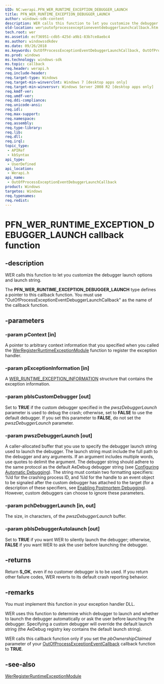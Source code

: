 ```yaml
---
UID: NC:werapi.PFN_WER_RUNTIME_EXCEPTION_DEBUGGER_LAUNCH
title: PFN_WER_RUNTIME_EXCEPTION_DEBUGGER_LAUNCH
author: windows-sdk-content
description: WER calls this function to let you customize the debugger launch options and launch string.
old-location: wer\outofprocessexceptioneventdebuggerlaunchcallback.htm
tech.root: wer
ms.assetid: ecf36951-cdb5-425d-a9b1-83b7ce8aebc4
ms.author: windowssdkdev
ms.date: 09/26/2018
ms.keywords: OutOfProcessExceptionEventDebuggerLaunchCallback, OutOfProcessExceptionEventDebuggerLaunchCallback callback function [Windows Error Reporting], PFN_WER_RUNTIME_EXCEPTION_DEBUGGER_LAUNCH, PFN_WER_RUNTIME_EXCEPTION_DEBUGGER_LAUNCH callback, wer.outofprocessexceptioneventdebuggerlaunchcallback, werapi/OutOfProcessExceptionEventDebuggerLaunchCallback
ms.prod: windows
ms.technology: windows-sdk
ms.topic: callback
req.header: werapi.h
req.include-header: 
req.target-type: Windows
req.target-min-winverclnt: Windows 7 [desktop apps only]
req.target-min-winversvr: Windows Server 2008 R2 [desktop apps only]
req.kmdf-ver: 
req.umdf-ver: 
req.ddi-compliance: 
req.unicode-ansi: 
req.idl: 
req.max-support: 
req.namespace: 
req.assembly: 
req.type-library: 
req.lib: 
req.dll: 
req.irql: 
topic_type:
 - APIRef
 - kbSyntax
api_type:
 - UserDefined
api_location:
 - Werapi.h
api_name:
 - OutOfProcessExceptionEventDebuggerLaunchCallback
product: Windows
targetos: Windows
req.typenames: 
req.redist: 
---
```


# PFN_WER_RUNTIME_EXCEPTION_DEBUGGER_LAUNCH callback function


## -description


 WER calls this function to let you customize the debugger launch options and launch string.

The <b>PFN_WER_RUNTIME_EXCEPTION_DEBUGGER_LAUNCH</b> type defines a pointer to this callback function. You must use "OutOfProcessExceptionEventDebuggerLaunchCallback" as the name of the callback function.


## -parameters




### -param pContext [in]

A pointer to arbitrary context information that you specified when you called the <a href="https://msdn.microsoft.com/b0fb2c0d-cc98-43cc-a508-e80545377b7f">WerRegisterRuntimeExceptionModule</a> function to register the exception handler.


### -param pExceptionInformation [in]

A <a href="https://msdn.microsoft.com/fcf956ac-6015-439c-aec6-8f6a826ff269">WER_RUNTIME_EXCEPTION_INFORMATION</a> structure that contains the exception information.


### -param pbIsCustomDebugger [out]

Set to <b>TRUE</b> if the custom debugger specified in the <i>pwszDebuggerLaunch</i> parameter is used to debug the crash; otherwise, set to <b>FALSE</b> to use the default debugger. If you set this parameter to  <b>FALSE</b>, do not set the <i>pwszDebuggerLaunch</i> parameter.


### -param pwszDebuggerLaunch [out]

A caller-allocated buffer that you use to specify the debugger launch string used to launch the debugger. The launch string must include the full path to the debugger and any arguments. If an argument includes multiple words, use quotes to delimit the argument. The debugger string should adhere to the same protocol as the default AeDebug debugger string (see <a href="https://msdn.microsoft.com/c3c7aa98-c298-452c-b8d0-10a08b4d82a3">Configuring Automatic Debugging</a>). The string must contain two formatting specifiers: %ld for the crashing process ID, and %ld for the handle to an event object to be signaled after the custom debugger has attached to the target (for a description of these specifiers, see <a href="http://go.microsoft.com/fwlink/p/?linkid=154547">Enabling Postmortem Debugging</a>). However, custom debuggers can choose to ignore these parameters.


### -param pchDebuggerLaunch [in, out]

The size, in characters, of the <i>pwszDebuggerLaunch</i> buffer.


### -param pbIsDebuggerAutolaunch [out]

Set to <b>TRUE</b> if you want WER to silently launch the debugger; otherwise, <b>FALSE</b> if you want WER to ask the user before launching the debugger.


## -returns



Return <b>S_OK</b>, even if no customer debugger is to be used. If you return other failure codes, WER reverts to its default crash reporting behavior.




## -remarks



You must implement this function in your exception handler DLL.

WER uses this function to determine which debugger to launch and  whether to launch the debugger automatically or ask the user before launching the debugger. Specifying a custom debugger will override the default launch string (the AeDebug registry key contains the default launch string).

WER calls this callback function only if you set the <i>pbOwnershipClaimed</i> parameter of your <a href="https://msdn.microsoft.com/22033278-2be3-4621-b618-3ccd21fb4cdd">OutOfProcessExceptionEventCallback</a> callback function to <b>TRUE</b>.




## -see-also




<a href="https://msdn.microsoft.com/b0fb2c0d-cc98-43cc-a508-e80545377b7f">WerRegisterRuntimeExceptionModule</a>
 

 

